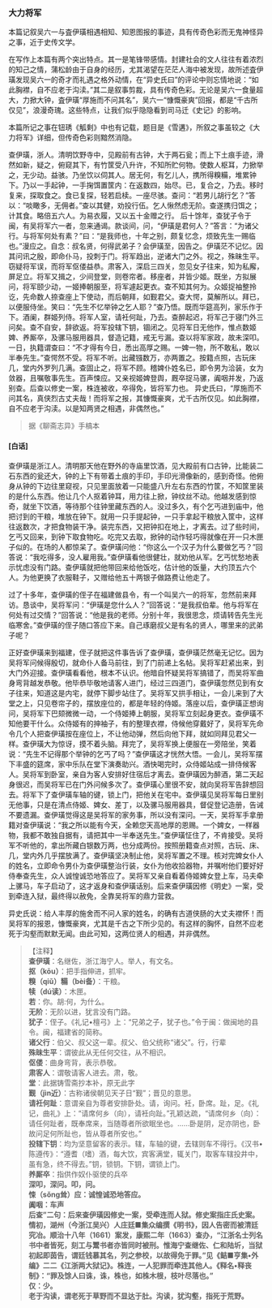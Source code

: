<script type="text/javascript">
    var head = document.getElementsByTagName('head')[0];
    cssURL = '/public/liao.css';
    linkTag = document.createElement('link');
    linkTag.href = cssURL;
    linkTag.setAttribute('type','text/css');
    linkTag.setAttribute('rel','stylesheet');
    head.appendChild(linkTag);
</script>
### 大力将军

本篇记叙吴六一与査伊璜相遇相知、知恩图报的事迹，具有传奇色彩而无鬼神怪异之事，近于史传文学。

在写作上本篇有两个突出特点。其一是笔锋带感情。封建社会的文人往往有着浓烈的知己之情，蒲松龄由于自身的经历，尤其渴望在茫茫人海中被发现，故所述査伊璜发现吴六一的奇才而礼遇之格外动情，在“异史氏曰”的评论中则忘情地说：“如此胸襟，自不应老于沟渎。”其二是叙事剪裁，具有传奇色彩。无论是吴六一食量超大，力掀大钟，査伊璜“厚施而不问其名”，吴六一“慷慨豪爽”回报，都是“千古所仅见”，浪漫奇瑰。这些特点，让我们似乎隐隐看到司马迁《史记》的影响。

本篇所记之事在钮琇《觚剩》中也有记载，题目是《雪遘》，所叙之事虽较之《大力将军》详细，但传奇色彩则黯然消隐。

查伊璜，浙人。清明饮野寺中，见殿前有古钟，大于两石瓮；而上下土痕手迹，滑然如新，疑之，俯窥其下，有竹筐受八升许，不知所贮何物。使数人枢耳，力掀举之，无少动。益骇。乃坐饮以伺其人。居无何，有乞儿人，携所得糗糒，堆累钟下。乃以一手起钟，一手掬饵置筐内：在返数四，始尽。已，复合之，乃去。移时复来，探取食之。食已复探，轻若启椟。一座尽骇。查问：“若男儿胡行乞？”答以：“啖瞰多，无佣者。”查以其健，劝投行伍。乞人愀然虑无阶。查遂携归饵之；计其食。略倍五六人。为易衣履，又以五十金赠之行。
后十馀年，查犹子令于闽，有吴将军六一者，忽来通谒。款谈间，问，“伊璜是君何人？”答言：“为诸父行。与将军何处有素？”曰：“是我师也，十年之别，颇复忆念，烦致先生一赐临也。”漫应之。自念：叔名贤，何得武弟子？会伊璜至，因告之。伊璜茫不记忆。因其问讯之殷，即命仆马，投刺于门。将军趋出，逆诸大门之外。视之，殊昧生平。窃疑将军误，而将军伛偻益恭。肃客入，深启三四关，忽见女子往来，知为私廨，屏足立。将军又揖之，少间登堂，则卷帘者。移座者，并皆少姬。既坐，方拟展问，将军颐少动，一姬捧朝服至，将军遽起更衣。查不知其何为。众姬捉袖整拎讫，先命数人捺查座上下使动，而后朝拜，如觐君父。查大愕，莫解所以。拜已，以便服侍坐。笑曰：“先生不忆举钟之乞人耶？”查乃悟。既而华筵高列，家乐作于下。酒阑，群姬列侍。将军人室，请衽何趾，乃去。查醉起迟，将军己于寝门外三问矣。查不自安，辞欲返。将军投辖下钥，锢闭之。见将军日无他作，惟点数姬婢、养厮卒，及骡马服用器具，督造记籍，戒无亏漏。查以将军家政，故未深叩。一日，执籍谓查曰：“不才得有今日，悉出高厚之赐。一婢一物，所不敢私，敢以半奉先生。”查愕然不受。将军不听。出藏镪数万，亦两置之。按籍点照，古玩床几，堂内外罗列几满。查固止之，将军不顾。稽婢仆姓名已，即令男为洽装，女为敛器，且嘱敬事先生。百声悚应。又亲视姬婢登舆，厩卒捉马骡，阗咽并发，乃返别查。后查以修史一案，株连被收，卒得免，皆将军力也。
异史氏曰，“厚施而不问其名，真侠烈古丈夫哉！而将军之报，其慷慨豪爽，尤千古所仅见。如此胸襟，自不应老于沟渎。以是知两贤之相遇，非偶然也。”

</section>

> 据《聊斋志异》手槁本

#### [白话]
<aside>

查伊璜是浙江人。清明那天他在野外的寺庙里饮酒，见大殿前有口古钟，比能装二石东西的瓮还大，钟的上下有带着土痕的手印，手印光滑像新的，感到奇怪。他俯身从钟的下边往里窥视，只见里面放着一只能盛八升左右东西的竹筐，不知筐里装的是什么东西。他让几个人抠着钟耳，用力往上掀，钟纹丝不动。他越发感到惊奇，就坐下饮酒，等待那个往钟里藏东西的人。没过多久，有个乞丐进到庙中，他把讨到的干粮，堆放在钟下。就用一只手提起钟，一只手拿起干粮放入筐中，这样往返数次，才把食物装干净。装完东西，又把钟扣在地上，才离去。过了些时间，乞丐又回来，到钟下取食物吃。吃完又去取，掀钟的动作轻巧得就像在开一只木匣子似的。在场的人都惊呆了。查伊璜问他：“你这么一个汉子为什么要做乞丐？”回答说：“我吃得多，没人雇用我。”查伊璜看他很健壮，就劝他从军。乞丐忧愁地表示忧虑没有门路。查伊璜就把他带回来给他饭吃，估计他的饭量，大约顶五六个人。为他更换了衣服鞋子，又赠给他五十两银子做路费让他走了。

过了十多年，查伊璜的侄子在福建做县令，有一个叫吴六一的将军，忽然前来拜访。恳谈中，吴将军问：“伊璜是您什么人？”回答说：“是我叔伯辈。他与将军在何处有过交情？”回答说：“他是我的老师。分别十年，我很思念，烦请转告先生光临寒舍。”查伊璜的侄子随口答应下来。自己琢磨叔父是有名的贤人，哪里来的武弟子呢？

正好查伊璜来到福建，侄子就把这件事告诉了查伊璜，查伊璜茫然毫无记忆。因为吴将军问候得殷切，就命仆人备马前往，到了门前递上名帖。吴将军赶紧出来，到大门外迎接。查伊璜看看他，根本不认识。他暗自怀疑吴将军搞错了，而吴将军曲身弯背越发恭敬。他毕恭毕敬地请客人进门，经过三四道门，查伊璜忽然见到有女子往来，知道这是内宅，就停下脚步站住了。吴将军又拱手相让，一会儿来到了大堂之上，只见卷帘子的，摆放座位的，都是年轻的侍姬。落座以后，查伊璜正想询问，吴将军下巴颏微微一动，一个侍姬捧上朝服，吴将军立刻起身更衣。查伊璜不知他要干什么。众侍姬有的抻袖子，有的整理衣襟，侍候他穿戴好了，吴将军先命令几个人把查伊璜按在座位上，不让他动弹，然后向他下拜，就如同拜见君父一样。查伊璜大为惊讶，摸不着头脑。拜完了，吴将军换上便服在一旁陪坐，笑着说：“先生不记得那个举钟的乞丐了吗？”查伊璜这才恍然大悟。一会儿，吴将军摆下丰盛的筵席，家中乐队在堂下演奏助兴。酒快喝完时，众侍姬站成一排侍候客人。吴将军到卧室，亲自为客人安排好住宿后才离去。查伊璜因为醉酒，第二天起身很迟，而吴将军已在门外问候多次了。查伊璜心里很不安，就向吴将军告辞想回去。将军下了查伊璜车轴的键，锁上门，把他关在宅中。查伊璜见吴将军每日里别无他事，只是在清点侍姬、婢女、差丁，以及骡马服用器具，督促登记造册，告诫不要遗漏。查伊璜觉得这是吴将军的家务事，所以没有深问。一天，吴将军手拿册籍对查伊璜说：“我之所以能有今天，全赖您天高地厚的恩赐。一个婢女，一样器物，我都不敢独自据有，请把其中一半奉送先生。”查伊璜怔住了，不肯接受。吴将军不听他的，拿出所藏白银数万两，也分成两份。按照册籍查点对照，古玩、床、几，堂内外几乎摆放满了。查伊璜坚决制止他，吴将军置之不理。核对完婢女仆人的姓名，立即命令男仆为查伊璜整治行装，女仆为他收拾器物，并嘱咐他们要好好侍奉查先生，众人诚惶诚恐地答应了。吴将军又亲自看着侍姬婢女登上车，马夫牵上骡马，车子启动了，这才返身和查伊璜话别。后来查伊璜因修《明史》一案，受到牵连入狱，最终得以赦免，全靠吴将军的鼎力营救。

异史氏说：给人丰厚的施舍而不问人家的姓名，的确有古道侠肠的大丈夫襟怀！而吴将军的报恩，慷慨豪爽，尤其是千古之下所少见的。有这样的胸怀，自然不应老死于沟壑而默默无闻。由此可知，这两位贤人的相遇，并非偶然。

</aside>

> 【注释】  
<b>查伊璜</b>：名继佐，浙江海宁人。举人，有文名。  
<b>抠（kōu）</b>：把手指伸进，抓牢。  
<b>糗（qiǔ）糒（bèi备）</b>：干粮。  
<b>犊（dú读）</b>：木匣。  
<b>若</b>：你。胡:何，为什么。  
<b>无阶</b>：无阶以进，犹言没有门路。  
<b>犹子</b>：侄子。《礼记•檀弓》上：“兄弟之子，犹子也。”令于闽：做闽地的县令。闽，福建省的简称。  
<b>诸父行</b>：伯父、叔父这一辈。叔父、伯父统称“诸父”。行，行辈  
<b>殊昧生平</b>：谓彼此从无任何交往，从不相识。  
<b>伛偻</b>：曲身弯背，表示恭敬。  
<b>肃客人</b>：谓敬请客人进去。肃，敬。  
<b>堂</b>：此据铸雪斋抄本补，原无此字  
<b>觐（jìn近）</b>：古称诸侯朝见天子日“觐”；晋见的意思。  
<b>请衽何趾</b>：意谓亲自为尊者安排卧处。请，询问。衽，卧席。趾，足。《礼记，曲礼》上：“请席何乡（向），请衽向趾。”孔颖达疏，“请席何乡（向）：请任何趾者，既奉席来，当随尊者所欲眠坐也。……卧是阴，足亦阴也，卧故问足何所趾也，皆从尊者所安也。”  
<b>投辖下钥</b>：均为坚意留客的表示。辖，车轴的键，去辖则车不得行。《汉书•陈遵传》：“遵耆（嗜）酒，每大饮，宾客满堂，辄关门，取客车辖投井中，虽有急，终不得去。”钥，锁钥。下钥，谓锁上门。  
<b>养厮卒</b>：指供作奴仆驱使的兵卒  
<b>深叩，深问。叩，问。  
<b>悚（sǒng耸）应</b>：诚惶诚恐地答应。  
<b>阗咽</b>：车声  
<b>后查”二句</b>：后来查伊璜因修史一案，受牵连而人狱。修史案指庄氏史案。情初，湖州（今浙江吴兴）人庄廷■集众编撰《明书》，因人告密而被清廷究冶。顺治十八年（1661）案发，康熙二年（1663）查办，“江浙名士列名书中者皆死，刻工与鬻书者亦皆同时被刑。惟海宁查继佐、仁和陆圻，当狱初起即茵告，谓廷钱慕其名，列之参校，以故得免于罪。”见《鲒■亨集•外编》二二《江浙两大狱记》。株连，一人犯罪而牵连其他人。《释名•释丧制》：“罪及馀人曰诛，诛，株也，如株木根，枝叶尽落也。”  
<b>仅</b>：少。  
<b>老于沟读，谓老死于草野而不显达于肚。沟读，犹沟壑，指死于荒野。  
